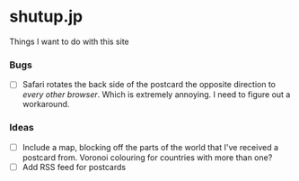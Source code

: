# shutup.jp

Things I want to do with this site

### Bugs

- [ ] Safari rotates the back side of the postcard the opposite direction to _every other browser_. Which is extremely annoying. I need to figure out a workaround.

### Ideas

- [ ] Include a map, blocking off the parts of the world that I've received a postcard from. Voronoi colouring for countries with more than one?
- [ ] Add RSS feed for postcards
